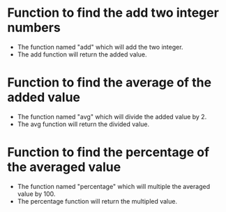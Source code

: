 # Function to find the add two integer numbers
* The function named "add" which will add the two integer.
* The add function will return the added value.


# Function to find the average of the added value
* The function named "avg" which will divide the added value by 2.
* The avg function will return the divided value.

# Function to find the percentage of the averaged value
* The function named "percentage" which will multiple the averaged value by 100.
* The percentage function will return the multipled value.
